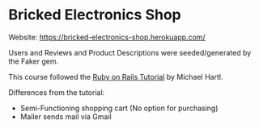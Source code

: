 # Bricked Electronics Shop
Website: https://bricked-electronics-shop.herokuapp.com/

Users and Reviews and Product Descriptions were seeded/generated by the Faker gem.

This course followed the [Ruby on Rails Tutorial](https://www.railstutorial.org/) by Michael Hartl.

Differences from the tutorial:
- Semi-Functioning shopping cart (No option for purchasing)
- Mailer sends mail via Gmail
